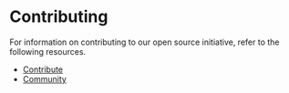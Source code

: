 # Contributing
For information on contributing to our open source initiative, refer to the following resources.

* [Contribute](contribute.md)
* [Community](community.md)
